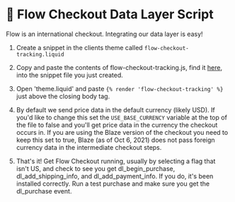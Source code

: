 # 🌊 Flow Checkout Data Layer Script

Flow is an international checkout. Integrating our data layer is easy!

1. Create a snippet in the clients theme called `flow-checkout-tracking.liquid`

2. Copy and paste the contents of flow-checkout-tracking.js, find it [here](https://github.com/elephantsneverforget/flow_checkout/blob/main/flow-checkout-tracking.js), into the snippet file you just created.

3. Open 'theme.liquid' and paste `{% render 'flow-checkout-tracking' %}`  just above the closing body tag.

4. By default we send price data in the default currency (likely USD). If you'd like to change this set the `USE_BASE_CURRENCY` variable at the top of the file to false and you'll get price data in the currency the checkout occurs in. If you are using the Blaze version of the checkout you need to keep this set to true, Blaze (as of Oct 6, 2021) does not pass foreign currency data in the intermediate checkout steps.

5. That's it! Get Flow Checkout running, usually by selecting a flag that isn't US, and check to see you get dl_begin_purchase, dl_add_shipping_info, and dl_add_payment_info. If you do, it's been installed correctly. Run a test purchase and make sure you get the dl_purchase event.